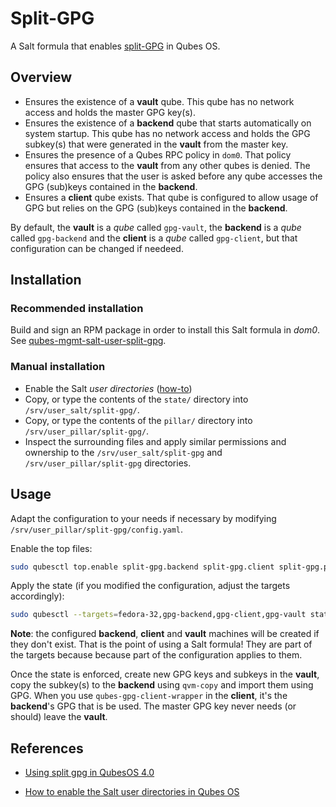 Split-GPG
=========

A Salt formula that enables [split-GPG][split-gpg] in Qubes OS.

Overview
--------

- Ensures the existence of a **vault** qube. This qube has no network access and holds the master GPG key(s).
- Ensures the existence of a **backend** qube that starts automatically on system startup. This qube has no network access and holds the GPG subkey(s) that were generated in the **vault** from the master key.
- Ensures the presence of a Qubes RPC policy in `dom0`. That policy ensures that access to the **vault** from any other qubes is denied. The policy also ensures that the user is asked before any qube accesses the GPG (sub)keys contained in the **backend**.
- Ensures a **client** qube exists. That qube is configured to allow usage of GPG but relies on the GPG (sub)keys contained in the **backend**.

By default, the **vault** is a _qube_ called `gpg-vault`, the **backend** is a _qube_ called `gpg-backend` and the **client** is a _qube_ called `gpg-client`, but that configuration can be changed if needeed.

Installation
------------

### Recommended installation

Build and sign an RPM package in order to install this Salt formula in _dom0_. See [qubes-mgmt-salt-user-split-gpg][rpm].

  [rpm]: https://github.com/gonzalo-bulnes/qubes-mgmt-salt-user/tree/main/packages/split-gpg

### Manual installation

- Enable the Salt _user directories_ ([how-to][user-dirs-how-to])
- Copy, or type the contents of the `state/` directory into `/srv/user_salt/split-gpg/`.
- Copy, or type the contents of the `pillar/` directory into `/srv/user_pillar/split-gpg/`.
- Inspect the surrounding files and apply similar permissions and ownership to the `/srv/user_salt/split-gpg` and `/srv/user_pillar/split-gpg` directories.

Usage
-----

Adapt the configuration to your needs if necessary by modifying `/srv/user_pillar/split-gpg/config.yaml`.

Enable the top files:

```sh
sudo qubesctl top.enable split-gpg.backend split-gpg.client split-gpg.policy split-gpg.vault
```

Apply the state (if you modified the configuration, adjust the targets accordingly):

```sh
sudo qubesctl --targets=fedora-32,gpg-backend,gpg-client,gpg-vault state.apply
```

**Note**: the configured **backend**, **client** and **vault** machines will be created if they don't exist. That is the point of using a Salt formula! They are part of the targets because because part of the configuration applies to them.

Once the state is enforced, create new GPG keys and subkeys in the **vault**, copy the subkey(s) to the **backend** using `qvm-copy` and import them using GPG. When you use `qubes-gpg-client-wrapper` in the **client**, it's the **backend**'s GPG that is be used. The master GPG key never needs (or should) leave the **vault**.

References
----------

- [Using split gpg in QubesOS 4.0][split-gpg]
- [How to enable the Salt user directories in Qubes OS][user-dirs-how-to]

  [split-gpg]: https://www.qubes-os.org/doc/split-gpg
  [user-dirs-how-to]: https://github.com/gonzalo-bulnes/qubes-mgmt-salt-user#prerequisites
